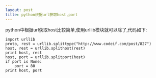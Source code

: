 ```yaml
---
layout: post
title: python根据url获取host,port
---
```


python中根据url获取host比较简单,使用urllib模块就可以除了,代码如下:

    import urllib  
    proto, rest = urllib.splittype("http://www.codeif.com/post/827")  
    host, rest = urllib.splithost(rest)  
    print host, rest 
    host, port = urllib.splitport(host)  
    if port is None:
        port = 80  
    print host, port  